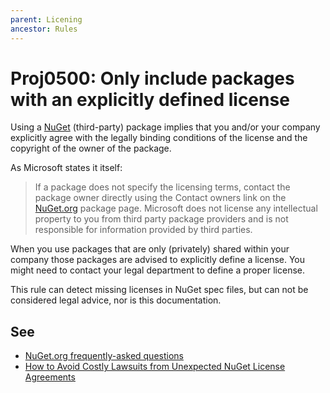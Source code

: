 ```yaml
---
parent: Licening
ancestor: Rules
---
```


# Proj0500: Only include packages with an explicitly defined license
Using a [NuGet](https://www.nuget.org) (third-party) package implies that you
and/or your company explicitly agree with the legally binding conditions of the
license and the copyright of the owner of the package.

As Microsoft states it itself:
> If a package does not specify the licensing terms, contact the package owner
> directly using the Contact owners link on the [NuGet.org](https://www.nuget.org)
> package page. Microsoft does not license any intellectual property to you
> from third party package providers and is not responsible for information
> provided by third parties.

When you use packages that are only (privately) shared within your company
those packages are advised to explicitly define a license. You
might need to contact your legal department to define a proper license.

This rule can detect missing licenses in NuGet spec files, but can not be
considered legal advice, nor is this documentation.
 
## See
* [NuGet.org frequently-asked questions](https://learn.microsoft.com/nuget/nuget-org/nuget-org-faq#license-terms)
* [How to Avoid Costly Lawsuits from Unexpected NuGet License Agreements](https://blog.inedo.com/nuget/how-to-avoid-costly-lawsuits-from-unexpected-nuget-license-agreements/)
